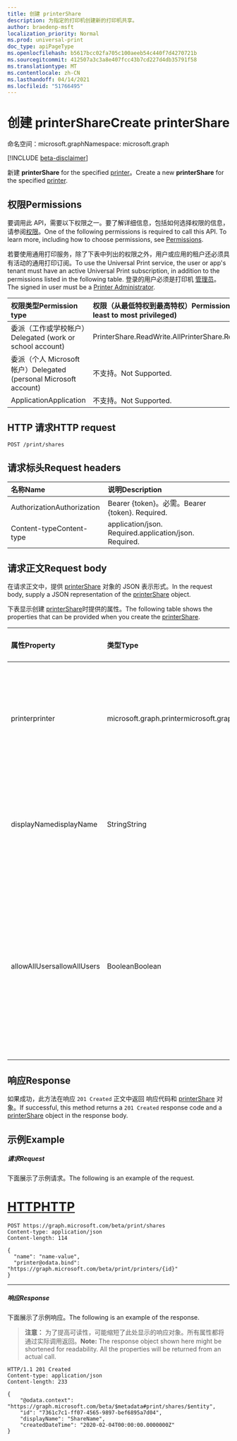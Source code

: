 ```yaml
---
title: 创建 printerShare
description: 为指定的打印机创建新的打印机共享。
author: braedenp-msft
localization_priority: Normal
ms.prod: universal-print
doc_type: apiPageType
ms.openlocfilehash: b5617bcc02fa705c100aeeb54c440f7d4270721b
ms.sourcegitcommit: 412507a3c3a8e407fcc43b7cd227d4db35791f58
ms.translationtype: MT
ms.contentlocale: zh-CN
ms.lasthandoff: 04/14/2021
ms.locfileid: "51766495"
---
```

# <a name="create-printershare"></a><span data-ttu-id="7883d-103">创建 printerShare</span><span class="sxs-lookup"><span data-stu-id="7883d-103">Create printerShare</span></span>

<span data-ttu-id="7883d-104">命名空间：microsoft.graph</span><span class="sxs-lookup"><span data-stu-id="7883d-104">Namespace: microsoft.graph</span></span>

[!INCLUDE [beta-disclaimer](../../includes/beta-disclaimer.md)]

<span data-ttu-id="7883d-105">新建 **printerShare** for the specified [printer](../resources/printer.md)。</span><span class="sxs-lookup"><span data-stu-id="7883d-105">Create a new **printerShare** for the specified [printer](../resources/printer.md).</span></span>

## <a name="permissions"></a><span data-ttu-id="7883d-106">权限</span><span class="sxs-lookup"><span data-stu-id="7883d-106">Permissions</span></span>
<span data-ttu-id="7883d-p101">要调用此 API，需要以下权限之一。要了解详细信息，包括如何选择权限的信息，请参阅[权限](/graph/permissions-reference)。</span><span class="sxs-lookup"><span data-stu-id="7883d-p101">One of the following permissions is required to call this API. To learn more, including how to choose permissions, see [Permissions](/graph/permissions-reference).</span></span>

<span data-ttu-id="7883d-109">若要使用通用打印服务，除了下表中列出的权限之外，用户或应用的租户还必须具有活动的通用打印订阅。</span><span class="sxs-lookup"><span data-stu-id="7883d-109">To use the Universal Print service, the user or app's tenant must have an active Universal Print subscription, in addition to the permissions listed in the following table.</span></span> <span data-ttu-id="7883d-110">登录的用户必须是打印机 [管理员](/azure/active-directory/users-groups-roles/directory-assign-admin-roles#printer-administrator)。</span><span class="sxs-lookup"><span data-stu-id="7883d-110">The signed in user must be a [Printer Administrator](/azure/active-directory/users-groups-roles/directory-assign-admin-roles#printer-administrator).</span></span>

|<span data-ttu-id="7883d-111">权限类型</span><span class="sxs-lookup"><span data-stu-id="7883d-111">Permission type</span></span> | <span data-ttu-id="7883d-112">权限（从最低特权到最高特权）</span><span class="sxs-lookup"><span data-stu-id="7883d-112">Permissions (from least to most privileged)</span></span> |
|:---------------|:--------------------------------------------|
|<span data-ttu-id="7883d-113">委派（工作或学校帐户）</span><span class="sxs-lookup"><span data-stu-id="7883d-113">Delegated (work or school account)</span></span>| <span data-ttu-id="7883d-114">PrinterShare.ReadWrite.All</span><span class="sxs-lookup"><span data-stu-id="7883d-114">PrinterShare.ReadWrite.All</span></span> |
|<span data-ttu-id="7883d-115">委派（个人 Microsoft 帐户）</span><span class="sxs-lookup"><span data-stu-id="7883d-115">Delegated (personal Microsoft account)</span></span>|<span data-ttu-id="7883d-116">不支持。</span><span class="sxs-lookup"><span data-stu-id="7883d-116">Not Supported.</span></span>|
|<span data-ttu-id="7883d-117">Application</span><span class="sxs-lookup"><span data-stu-id="7883d-117">Application</span></span>|<span data-ttu-id="7883d-118">不支持。</span><span class="sxs-lookup"><span data-stu-id="7883d-118">Not Supported.</span></span>|

## <a name="http-request"></a><span data-ttu-id="7883d-119">HTTP 请求</span><span class="sxs-lookup"><span data-stu-id="7883d-119">HTTP request</span></span>
<!-- { "blockType": "ignored" } -->
```http
POST /print/shares
```
## <a name="request-headers"></a><span data-ttu-id="7883d-120">请求标头</span><span class="sxs-lookup"><span data-stu-id="7883d-120">Request headers</span></span>
| <span data-ttu-id="7883d-121">名称</span><span class="sxs-lookup"><span data-stu-id="7883d-121">Name</span></span>          | <span data-ttu-id="7883d-122">说明</span><span class="sxs-lookup"><span data-stu-id="7883d-122">Description</span></span>   |
|:--------------|:--------------|
| <span data-ttu-id="7883d-123">Authorization</span><span class="sxs-lookup"><span data-stu-id="7883d-123">Authorization</span></span> | <span data-ttu-id="7883d-p103">Bearer {token}。必需。</span><span class="sxs-lookup"><span data-stu-id="7883d-p103">Bearer {token}. Required.</span></span> |
| <span data-ttu-id="7883d-126">Content-type</span><span class="sxs-lookup"><span data-stu-id="7883d-126">Content-type</span></span>  | <span data-ttu-id="7883d-p104">application/json. Required.</span><span class="sxs-lookup"><span data-stu-id="7883d-p104">application/json. Required.</span></span>|

## <a name="request-body"></a><span data-ttu-id="7883d-129">请求正文</span><span class="sxs-lookup"><span data-stu-id="7883d-129">Request body</span></span>
<span data-ttu-id="7883d-130">在请求正文中，提供 [printerShare](../resources/printershare.md) 对象的 JSON 表示形式。</span><span class="sxs-lookup"><span data-stu-id="7883d-130">In the request body, supply a JSON representation of the [printerShare](../resources/printershare.md) object.</span></span>

<span data-ttu-id="7883d-131">下表显示创建 [printerShare](../resources/printershare.md)时提供的属性。</span><span class="sxs-lookup"><span data-stu-id="7883d-131">The following table shows the properties that can be provided when you create the [printerShare](../resources/printershare.md).</span></span>

|<span data-ttu-id="7883d-132">属性</span><span class="sxs-lookup"><span data-stu-id="7883d-132">Property</span></span>|<span data-ttu-id="7883d-133">类型</span><span class="sxs-lookup"><span data-stu-id="7883d-133">Type</span></span>|<span data-ttu-id="7883d-134">说明</span><span class="sxs-lookup"><span data-stu-id="7883d-134">Description</span></span>|<span data-ttu-id="7883d-135">是否必需？</span><span class="sxs-lookup"><span data-stu-id="7883d-135">Required?</span></span>|
|:---|:---|:---|:---|
|<span data-ttu-id="7883d-136">printer</span><span class="sxs-lookup"><span data-stu-id="7883d-136">printer</span></span>|<span data-ttu-id="7883d-137">microsoft.graph.printer</span><span class="sxs-lookup"><span data-stu-id="7883d-137">microsoft.graph.printer</span></span>|<span data-ttu-id="7883d-138">此打印机共享相关的打印机。</span><span class="sxs-lookup"><span data-stu-id="7883d-138">The printer that this printer share is related to.</span></span> <span data-ttu-id="7883d-139">使用 `printer@odata.bind` 以下示例中所示的语法。</span><span class="sxs-lookup"><span data-stu-id="7883d-139">Use the `printer@odata.bind` syntax as shown in the following example.</span></span>|<span data-ttu-id="7883d-140">是</span><span class="sxs-lookup"><span data-stu-id="7883d-140">Yes</span></span>|
|<span data-ttu-id="7883d-141">displayName</span><span class="sxs-lookup"><span data-stu-id="7883d-141">displayName</span></span>|<span data-ttu-id="7883d-142">String</span><span class="sxs-lookup"><span data-stu-id="7883d-142">String</span></span>|<span data-ttu-id="7883d-143">打印客户端应显示的打印机共享的名称。</span><span class="sxs-lookup"><span data-stu-id="7883d-143">The name of the printer share that print clients should display.</span></span> <span data-ttu-id="7883d-144">允许的最大长度为 50 个字符。</span><span class="sxs-lookup"><span data-stu-id="7883d-144">Maximum length allowed is 50 characters.</span></span>|<span data-ttu-id="7883d-145">是</span><span class="sxs-lookup"><span data-stu-id="7883d-145">Yes</span></span>|
|<span data-ttu-id="7883d-146">allowAllUsers</span><span class="sxs-lookup"><span data-stu-id="7883d-146">allowAllUsers</span></span>|<span data-ttu-id="7883d-147">Boolean</span><span class="sxs-lookup"><span data-stu-id="7883d-147">Boolean</span></span>| <span data-ttu-id="7883d-148">如果为 true，将授予所有用户和组对此打印机共享的访问权限。</span><span class="sxs-lookup"><span data-stu-id="7883d-148">If true, all users and groups will be granted access to this printer share.</span></span> <span data-ttu-id="7883d-149">这将取代 allowedUsers 和 allowedGroups 导航属性定义的允许列表。</span><span class="sxs-lookup"><span data-stu-id="7883d-149">This supersedes the allow lists defined by the allowedUsers and allowedGroups navigation properties.</span></span>|<span data-ttu-id="7883d-150">否</span><span class="sxs-lookup"><span data-stu-id="7883d-150">No</span></span>|

## <a name="response"></a><span data-ttu-id="7883d-151">响应</span><span class="sxs-lookup"><span data-stu-id="7883d-151">Response</span></span>
<span data-ttu-id="7883d-152">如果成功，此方法在响应 `201 Created` 正文中返回 响应代码和 [printerShare](../resources/printershare.md) 对象。</span><span class="sxs-lookup"><span data-stu-id="7883d-152">If successful, this method returns a `201 Created` response code and a [printerShare](../resources/printershare.md) object in the response body.</span></span>

## <a name="example"></a><span data-ttu-id="7883d-153">示例</span><span class="sxs-lookup"><span data-stu-id="7883d-153">Example</span></span>
##### <a name="request"></a><span data-ttu-id="7883d-154">请求</span><span class="sxs-lookup"><span data-stu-id="7883d-154">Request</span></span>
<span data-ttu-id="7883d-155">下面展示了示例请求。</span><span class="sxs-lookup"><span data-stu-id="7883d-155">The following is an example of the request.</span></span>

# <a name="http"></a>[<span data-ttu-id="7883d-156">HTTP</span><span class="sxs-lookup"><span data-stu-id="7883d-156">HTTP</span></span>](#tab/http)
<!-- {
  "blockType": "request",
  "name": "create_printershare_from_print"
}-->
```http
POST https://graph.microsoft.com/beta/print/shares
Content-type: application/json
Content-length: 114

{
  "name": "name-value",
  "printer@odata.bind": "https://graph.microsoft.com/beta/print/printers/{id}"
}
```

---

##### <a name="response"></a><span data-ttu-id="7883d-157">响应</span><span class="sxs-lookup"><span data-stu-id="7883d-157">Response</span></span>
<span data-ttu-id="7883d-158">下面展示了示例响应。</span><span class="sxs-lookup"><span data-stu-id="7883d-158">The following is an example of the response.</span></span>
><span data-ttu-id="7883d-p108">**注意：** 为了提高可读性，可能缩短了此处显示的响应对象。所有属性都将通过实际调用返回。</span><span class="sxs-lookup"><span data-stu-id="7883d-p108">**Note:** The response object shown here might be shortened for readability. All the properties will be returned from an actual call.</span></span>
<!-- {
  "blockType": "response",
  "truncated": true,
  "@odata.type": "microsoft.graph.printerShare"
} -->
```http
HTTP/1.1 201 Created
Content-type: application/json
Content-length: 233

{
    "@odata.context": "https://graph.microsoft.com/beta/$metadata#print/shares/$entity",
    "id": "7361c7c1-ff07-4565-9897-bef6895a7d04",
    "displayName": "ShareName",
    "createdDateTime": "2020-02-04T00:00:00.0000000Z"
}
```

<!-- uuid: 8fcb5dbc-d5aa-4681-8e31-b001d5168d79
2015-10-25 14:57:30 UTC -->
<!-- {
  "type": "#page.annotation",
  "description": "Create printerShare",
  "keywords": "",
  "section": "documentation",
  "tocPath": ""
}-->
